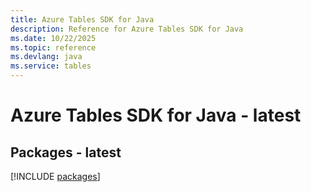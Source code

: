 ```yaml
---
title: Azure Tables SDK for Java
description: Reference for Azure Tables SDK for Java
ms.date: 10/22/2025
ms.topic: reference
ms.devlang: java
ms.service: tables
---
```

# Azure Tables SDK for Java - latest
## Packages - latest
[!INCLUDE [packages](tables-index.md)]